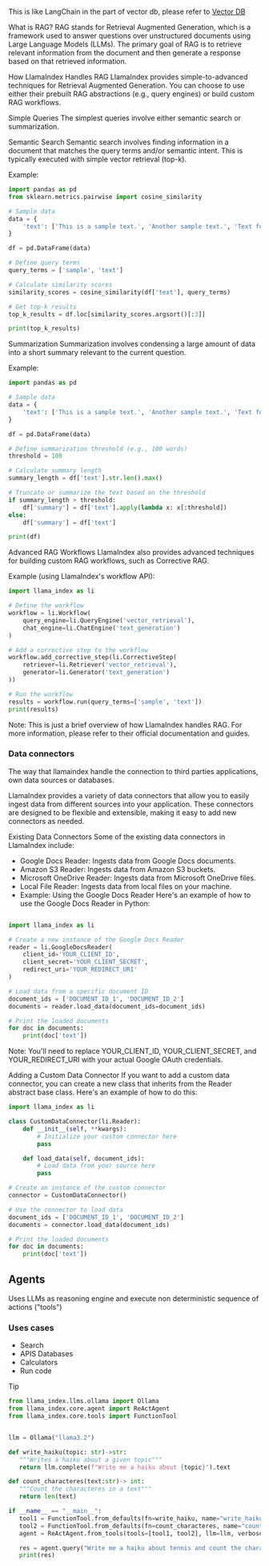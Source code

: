 This is like LangChain in the part of vector db, please refer to [Vector DB](../chromadb_exampels/README.md)

What is RAG?
RAG stands for Retrieval Augmented Generation, which is a framework used to answer questions over unstructured documents using Large Language Models (LLMs). The primary goal of RAG is to retrieve relevant information from the document and then generate a response based on that retrieved information.

How LlamaIndex Handles RAG
LlamaIndex provides simple-to-advanced techniques for Retrieval Augmented Generation. You can choose to use either their prebuilt RAG abstractions (e.g., query engines) or build custom RAG workflows.

Simple Queries
The simplest queries involve either semantic search or summarization.

Semantic Search
Semantic search involves finding information in a document that matches the query terms and/or semantic intent. This is typically executed with simple vector retrieval (top-k).

Example:
```python
import pandas as pd
from sklearn.metrics.pairwise import cosine_similarity

# Sample data
data = {
    'text': ['This is a sample text.', 'Another sample text.', 'Text for summarization.']
}

df = pd.DataFrame(data)

# Define query terms
query_terms = ['sample', 'text']

# Calculate similarity scores
similarity_scores = cosine_similarity(df['text'], query_terms)

# Get top-k results
top_k_results = df.loc[similarity_scores.argsort()[:3]]

print(top_k_results)
```


Summarization
Summarization involves condensing a large amount of data into a short summary relevant to the current question.

Example:
```python
import pandas as pd

# Sample data
data = {
    'text': ['This is a sample text.', 'Another sample text.', 'Text for summarization.']
}

df = pd.DataFrame(data)

# Define summarization threshold (e.g., 100 words)
threshold = 100

# Calculate summary length
summary_length = df['text'].str.len().max()

# Truncate or summarize the text based on the threshold
if summary_length > threshold:
    df['summary'] = df['text'].apply(lambda x: x[:threshold])
else:
    df['summary'] = df['text']

print(df)
```

Advanced RAG Workflows
LlamaIndex also provides advanced techniques for building custom RAG workflows, such as Corrective RAG.

Example (using LlamaIndex's workflow API):
```python
import llama_index as li

# Define the workflow
workflow = li.Workflow(
    query_engine=li.QueryEngine('vector_retrieval'),
    chat_engine=li.ChatEngine('text_generation')
)

# Add a corrective step to the workflow
workflow.add_corrective_step(li.CorrectiveStep(
    retriever=li.Retriever('vector_retrieval'),
    generator=li.Generator('text_generation')
))

# Run the workflow
results = workflow.run(query_terms=['sample', 'text'])
print(results)
```

Note: This is just a brief overview of how LlamaIndex handles RAG. For more information, please refer to their official documentation and guides.
### Data connectors
The way that llamaindex handle the connection to third parties applications, own data sources or databases.

LlamaIndex provides a variety of data connectors that allow you to easily ingest data from different sources into your application. These connectors are designed to be flexible and extensible, making it easy to add new connectors as needed.

Existing Data Connectors
Some of the existing data connectors in LlamaIndex include:

- Google Docs Reader: Ingests data from Google Docs documents.
- Amazon S3 Reader: Ingests data from Amazon S3 buckets.
- Microsoft OneDrive Reader: Ingests data from Microsoft OneDrive files.
- Local File Reader: Ingests data from local files on your machine.
- Example: Using the Google Docs Reader
Here's an example of how to use the Google Docs Reader in Python:
```python

import llama_index as li

# Create a new instance of the Google Docs Reader
reader = li.GoogleDocsReader(
    client_id='YOUR_CLIENT_ID',
    client_secret='YOUR_CLIENT_SECRET',
    redirect_uri='YOUR_REDIRECT_URI'
)

# Load data from a specific document ID
document_ids = ['DOCUMENT_ID_1', 'DOCUMENT_ID_2']
documents = reader.load_data(document_ids=document_ids)

# Print the loaded documents
for doc in documents:
    print(doc['text'])
```

Note: You'll need to replace YOUR_CLIENT_ID, YOUR_CLIENT_SECRET, and YOUR_REDIRECT_URI with your actual Google OAuth credentials.

Adding a Custom Data Connector
If you want to add a custom data connector, you can create a new class that inherits from the Reader abstract base class. Here's an example of how to do this:
```python
import llama_index as li

class CustomDataConnector(li.Reader):
    def __init__(self, **kwargs):
        # Initialize your custom connector here
        pass

    def load_data(self, document_ids):
        # Load data from your source here
        pass

# Create an instance of the custom connector
connector = CustomDataConnector()

# Use the connector to load data
document_ids = ['DOCUMENT_ID_1', 'DOCUMENT_ID_2']
documents = connector.load_data(document_ids)

# Print the loaded documents
for doc in documents:
    print(doc['text'])
```

## Agents
Uses LLMs as reasoning engine and execute non deterministic sequence of actions ("tools")
### Uses cases
- Search
- APIS
  Databases
- Calculators
- Run code


>[!TIP]
>```python
>from llama_index.llms.ollama import Ollama
>from llama_index.core.agent import ReActAgent
>from llama_index.core.tools import FunctionTool
>
>
>llm = Ollama("llama3.2")
>
>def write_haiku(topic: str)->str:
>    """Writes a haiku about a given topic"""
>    return llm.complete(f"Write me a haiku about {topic}").text
>
>def count_characteres(text:str)-> int:
>    """Count the characteres in a text"""
>    return len(text)
>
>if __name__ == "__main__":
>    tool1 = FunctionTool.from_defaults(fn=write_haiku, name="write_haiku")
>    tool2 = FunctionTool.from_defaults(fn=count_characteres, name="count_characteres")
>    agent = ReActAgent.from_tools(tools=[tool1, tool2], llm=llm, verbose=True)
>
>    res = agent.query("Write me a haiku about tennis and count the characteres in it")
>    print(res)
>```

